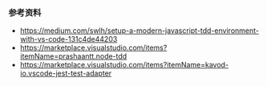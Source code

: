 ### 参考资料

- https://medium.com/swlh/setup-a-modern-javascript-tdd-environment-with-vs-code-131c4de44203
- https://marketplace.visualstudio.com/items?itemName=prashaantt.node-tdd
- https://marketplace.visualstudio.com/items?itemName=kavod-io.vscode-jest-test-adapter
